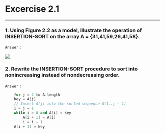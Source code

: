 # Excercise 2.1

---

### 1. Using Figure 2.2 as a model, illustrate the operation of INSERTION-SORT on the array A = {31,41,59,26,41,58}.

`Answer` :

![](https://i.ibb.co/Fz2w4KL/my-basic-app.png)

### 2. Rewrite the INSERTION-SORT procedure to sort into nonincreasing instead of nondecreasing order.

`Answer` :

```cpp
    for j = 2 to A.length
    key = A[j]
    // Insert A[j] into the sorted sequence A[1..j − 1]
    i = j − 1
    while i > 0 and A[i] < key
        A[i + 1] = A[i]
        i = i − 1
    A[i + 1] = key
```

